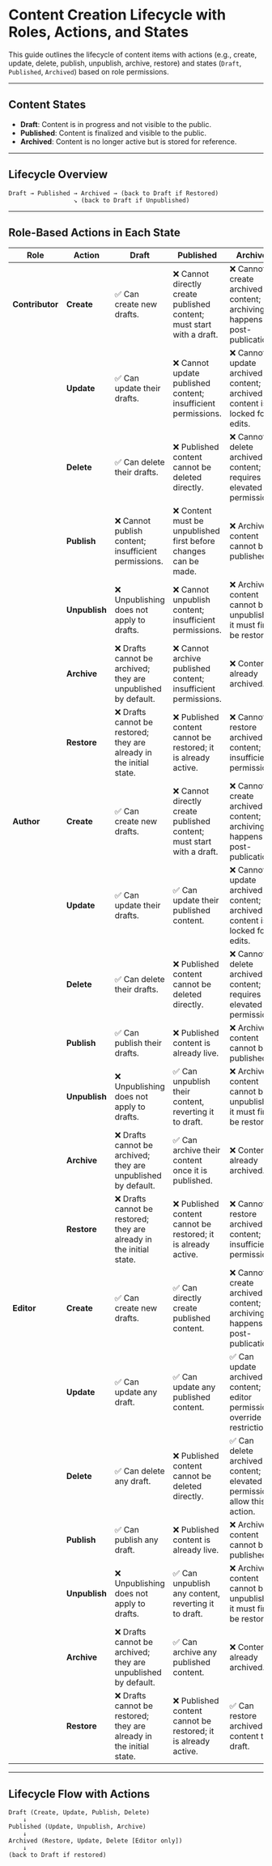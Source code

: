# Content Creation Lifecycle with Roles, Actions, and States

This guide outlines the lifecycle of content items with actions (e.g., create, update, delete, publish, unpublish, archive, restore) and states (`Draft`, `Published`, `Archived`) based on role permissions.

---

## Content States

- **Draft**: Content is in progress and not visible to the public.
- **Published**: Content is finalized and visible to the public.
- **Archived**: Content is no longer active but is stored for reference.

---

## Lifecycle Overview

```plaintext
Draft → Published → Archived → (back to Draft if Restored)
                  ↘ (back to Draft if Unpublished)
```

---

## Role-Based Actions in Each State

| **Role**        | **Action**    | **Draft**                                                           | **Published**                                                        | **Archived**                                                             |
|-----------------|---------------|---------------------------------------------------------------------|----------------------------------------------------------------------|--------------------------------------------------------------------------|
| **Contributor** | **Create**    | ✅ Can create new drafts.                                            | ❌ Cannot directly create published content; must start with a draft. | ❌ Cannot create archived content; archiving happens post-publication.    |
|                 | **Update**    | ✅ Can update their drafts.                                          | ❌ Cannot update published content; insufficient permissions.         | ❌ Cannot update archived content; archived content is locked for edits.  |
|                 | **Delete**    | ✅ Can delete their drafts.                                          | ❌ Published content cannot be deleted directly.                      | ❌ Cannot delete archived content; requires elevated permissions.         |
|                 | **Publish**   | ❌ Cannot publish content; insufficient permissions.                 | ❌ Content must be unpublished first before changes can be made.      | ❌ Archived content cannot be published.                                  |
|                 | **Unpublish** | ❌ Unpublishing does not apply to drafts.                            | ❌ Cannot unpublish content; insufficient permissions.                | ❌ Archived content cannot be unpublished; it must first be restored.     |
|                 | **Archive**   | ❌ Drafts cannot be archived; they are unpublished by default.       | ❌ Cannot archive published content; insufficient permissions.        | ❌ Content is already archived.                                           |
|                 | **Restore**   | ❌ Drafts cannot be restored; they are already in the initial state. | ❌ Published content cannot be restored; it is already active.        | ❌ Cannot restore archived content; insufficient permissions.             |
| **Author**      | **Create**    | ✅ Can create new drafts.                                            | ❌ Cannot directly create published content; must start with a draft. | ❌ Cannot create archived content; archiving happens post-publication.    |
|                 | **Update**    | ✅ Can update their drafts.                                          | ✅ Can update their published content.                                | ❌ Cannot update archived content; archived content is locked for edits.  |
|                 | **Delete**    | ✅ Can delete their drafts.                                          | ❌ Published content cannot be deleted directly.                      | ❌ Cannot delete archived content; requires elevated permissions.         |
|                 | **Publish**   | ✅ Can publish their drafts.                                         | ❌ Published content is already live.                                 | ❌ Archived content cannot be published.                                  |
|                 | **Unpublish** | ❌ Unpublishing does not apply to drafts.                            | ✅ Can unpublish their content, reverting it to draft.                | ❌ Archived content cannot be unpublished; it must first be restored.     |
|                 | **Archive**   | ❌ Drafts cannot be archived; they are unpublished by default.       | ✅ Can archive their content once it is published.                    | ❌ Content is already archived.                                           |
|                 | **Restore**   | ❌ Drafts cannot be restored; they are already in the initial state. | ❌ Published content cannot be restored; it is already active.        | ❌ Cannot restore archived content; insufficient permissions.             |
| **Editor**      | **Create**    | ✅ Can create new drafts.                                            | ✅ Can directly create published content.                             | ❌ Cannot create archived content; archiving happens post-publication.    |
|                 | **Update**    | ✅ Can update any draft.                                             | ✅ Can update any published content.                                  | ✅ Can update archived content; editor permissions override restrictions. |
|                 | **Delete**    | ✅ Can delete any draft.                                             | ❌ Published content cannot be deleted directly.                      | ✅ Can delete archived content; elevated permissions allow this action.   |
|                 | **Publish**   | ✅ Can publish any draft.                                            | ❌ Published content is already live.                                 | ❌ Archived content cannot be published.                                  |
|                 | **Unpublish** | ❌ Unpublishing does not apply to drafts.                            | ✅ Can unpublish any content, reverting it to draft.                  | ❌ Archived content cannot be unpublished; it must first be restored.     |
|                 | **Archive**   | ❌ Drafts cannot be archived; they are unpublished by default.       | ✅ Can archive any published content.                                 | ❌ Content is already archived.                                           |
|                 | **Restore**   | ❌ Drafts cannot be restored; they are already in the initial state. | ❌ Published content cannot be restored; it is already active.        | ✅ Can restore archived content to draft.                                 |

---

## Lifecycle Flow with Actions

```plaintext
Draft (Create, Update, Publish, Delete)
    ↓
Published (Update, Unpublish, Archive)
    ↓
Archived (Restore, Update, Delete [Editor only])
    ↓
(back to Draft if restored)
```

